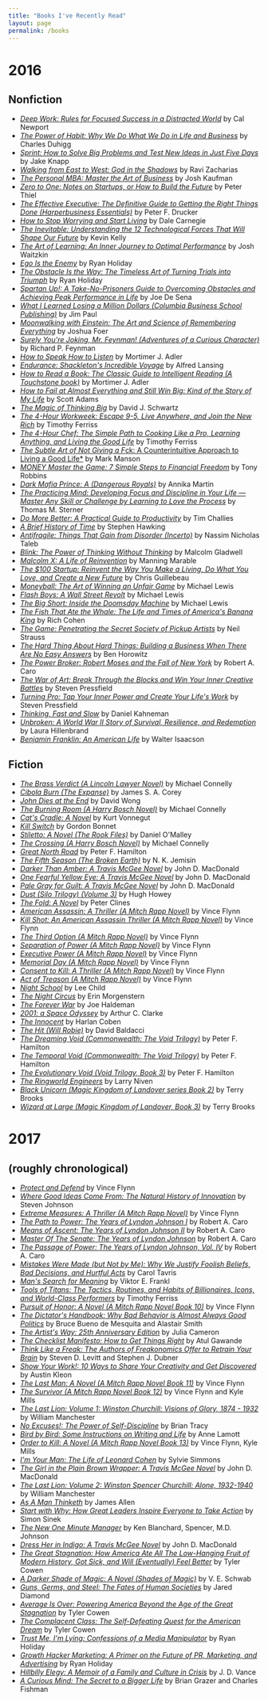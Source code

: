 ```yaml
---
title: "Books I've Recently Read"
layout: page
permalink: /books
---
```


# 2016

## Nonfiction

- [*Deep Work: Rules for Focused Success in a Distracted World*](https://www.amazon.com/dp/1455586692/?tag=potatowire-20) by Cal Newport
- [*The Power of Habit: Why We Do What We Do in Life and Business*](https://www.amazon.com/dp/081298160X/?tag=potatowire-20) by Charles Duhigg
- [*Sprint: How to Solve Big Problems and Test New Ideas in Just Five Days*](https://www.amazon.com/dp/150112174X/?tag=potatowire-20) by Jake Knapp
- [*Walking from East to West: God in the Shadows*](https://www.amazon.com/dp/0310324963/?tag=potatowire-20) by Ravi Zacharias
- [*The Personal MBA: Master the Art of Business*](https://www.amazon.com/dp/1591845572/?tag=potatowire-20) by Josh Kaufman
- [*Zero to One: Notes on Startups, or How to Build the Future*](https://www.amazon.com/dp/0804139296/?tag=potatowire-20) by Peter Thiel
- [*The Effective Executive: The Definitive Guide to Getting the Right Things Done (Harperbusiness Essentials)*](https://www.amazon.com/dp/0060833459/?tag=potatowire-20) by Peter F. Drucker
- [*How to Stop Worrying and Start Living*](https://www.amazon.com/dp/0671733354/?tag=potatowire-20) by Dale Carnegie
- [*The Inevitable: Understanding the 12 Technological Forces That Will Shape Our Future*](https://www.amazon.com/dp/0525428089/?tag=potatowire-20) by Kevin Kelly
- [*The Art of Learning: An Inner Journey to Optimal Performance*](https://www.amazon.com/dp/0743277465/?tag=potatowire-20) by Josh Waitzkin
- [*Ego Is the Enemy*](https://www.amazon.com/dp/1591847818/?tag=potatowire-20) by Ryan Holiday
- [*The Obstacle Is the Way: The Timeless Art of Turning Trials into Triumph*](https://www.amazon.com/dp/1591846358/?tag=potatowire-20) by Ryan Holiday
- [*Spartan Up!: A Take-No-Prisoners Guide to Overcoming Obstacles and Achieving Peak Performance in Life*](https://www.amazon.com/dp/0544286170/?tag=potatowire-20) by Joe De Sena
- [*What I Learned Losing a Million Dollars (Columbia Business School Publishing)*](https://www.amazon.com/dp/0231164688/?tag=potatowire-20) by Jim Paul
- [*Moonwalking with Einstein: The Art and Science of Remembering Everything*](https://www.amazon.com/dp/0143120530/?tag=potatowire-20) by Joshua Foer
- [*Surely You're Joking, Mr. Feynman! (Adventures of a Curious Character)*](https://www.amazon.com/dp/0393316041/?tag=potatowire-20) by Richard P. Feynman
- [*How to Speak How to Listen*](https://www.amazon.com/dp/0684846470/?tag=potatowire-20) by Mortimer J. Adler
- [*Endurance: Shackleton's Incredible Voyage*](https://www.amazon.com/dp/0465062881/?tag=potatowire-20) by Alfred Lansing
- [*How to Read a Book: The Classic Guide to Intelligent Reading (A Touchstone book)*](https://www.amazon.com/dp/0671212095/?tag=potatowire-20) by Mortimer J. Adler
- [*How to Fail at Almost Everything and Still Win Big: Kind of the Story of My Life*](https://www.amazon.com/dp/1591847745/?tag=potatowire-20) by Scott Adams
- [*The Magic of Thinking Big*](https://www.amazon.com/dp/0671646788/?tag=potatowire-20) by David J. Schwartz
- [*The 4-Hour Workweek: Escape 9-5, Live Anywhere, and Join the New Rich*](https://www.amazon.com/dp/0307465357/?tag=potatowire-20) by Timothy Ferriss
- [*The 4-Hour Chef: The Simple Path to Cooking Like a Pro, Learning Anything, and Living the Good Life*](https://www.amazon.com/dp/0547884591/?tag=potatowire-20) by Timothy Ferriss
- [*The Subtle Art of Not Giving a F*ck: A Counterintuitive Approach to Living a Good Life*](https://www.amazon.com/dp/0062457713/?tag=potatowire-20) by Mark Manson
- [*MONEY Master the Game: 7 Simple Steps to Financial Freedom*](https://www.amazon.com/dp/1476757801/?tag=potatowire-20) by Tony Robbins
- [*Dark Mafia Prince: A (Dangerous Royals)*](https://www.amazon.com/dp/1533414122/?tag=potatowire-20) by Annika Martin
- [*The Practicing Mind: Developing Focus and Discipline in Your Life — Master Any Skill or Challenge by Learning to Love the Process*](https://www.amazon.com/dp/1608680908/?tag=potatowire-20) by Thomas M. Sterner
- [*Do More Better: A Practical Guide to Productivity*](https://www.amazon.com/dp/1941114172/?tag=potatowire-20) by Tim Challies
- [*A Brief History of Time*](https://www.amazon.com/dp/0553380168/?tag=potatowire-20) by Stephen Hawking
- [*Antifragile: Things That Gain from Disorder (Incerto)*](https://www.amazon.com/dp/0812979680/?tag=potatowire-20) by Nassim Nicholas Taleb
- [*Blink: The Power of Thinking Without Thinking*](https://www.amazon.com/dp/0316010669/?tag=potatowire-20) by Malcolm Gladwell
- [*Malcolm X: A Life of Reinvention*](https://www.amazon.com/dp/0143120328/?tag=potatowire-20) by Manning Marable
- [*The $100 Startup: Reinvent the Way You Make a Living, Do What You Love, and Create a New Future*](https://www.amazon.com/dp/0307951529/?tag=potatowire-20) by Chris Guillebeau
- [*Moneyball: The Art of Winning an Unfair Game*](https://www.amazon.com/dp/0393324818/?tag=potatowire-20) by Michael Lewis
- [*Flash Boys: A Wall Street Revolt*](https://www.amazon.com/dp/0393351599/?tag=potatowire-20) by Michael Lewis
- [*The Big Short: Inside the Doomsday Machine*](https://www.amazon.com/dp/0393338827/?tag=potatowire-20) by Michael Lewis
- [*The Fish That Ate the Whale: The Life and Times of America's Banana King*](https://www.amazon.com/dp/1250033314/?tag=potatowire-20) by Rich Cohen
- [*The Game: Penetrating the Secret Society of Pickup Artists*](https://www.amazon.com/dp/0060554738/?tag=potatowire-20) by Neil Strauss
- [*The Hard Thing About Hard Things: Building a Business When There Are No Easy Answers*](https://www.amazon.com/dp/0062273205/?tag=potatowire-20) by Ben Horowitz
- [*The Power Broker: Robert Moses and the Fall of New York*](https://www.amazon.com/dp/0394720245/?tag=potatowire-20) by Robert A. Caro
- [*The War of Art: Break Through the Blocks and Win Your Inner Creative Battles*](https://www.amazon.com/dp/1936891026/?tag=potatowire-20) by Steven Pressfield
- [*Turning Pro: Tap Your Inner Power and Create Your Life's Work*](https://www.amazon.com/dp/1936891034/?tag=potatowire-20) by Steven Pressfield
- [*Thinking, Fast and Slow*](https://www.amazon.com/dp/0374533555/?tag=potatowire-20) by Daniel Kahneman
- [*Unbroken: A World War II Story of Survival, Resilience, and Redemption*](https://www.amazon.com/dp/0812974492/?tag=potatowire-20) by Laura Hillenbrand
- [*Benjamin Franklin: An American Life*](https://www.amazon.com/dp/74325808X/?tag=potatowire-20) by Walter Isaacson

## Fiction

- [*The Brass Verdict (A Lincoln Lawyer Novel)*](https://www.amazon.com/dp/1455567396/?tag=potatowire-20) by Michael Connelly
- [*Cibola Burn (The Expanse)*](https://www.amazon.com/dp/0316334685/?tag=potatowire-20) by James S. A. Corey
- [*John Dies at the End*](https://www.amazon.com/dp/1250035953/?tag=potatowire-20) by David Wong
- [*The Burning Room (A Harry Bosch Novel)*](https://www.amazon.com/dp/1455524182/?tag=potatowire-20) by Michael Connelly
- [*Cat's Cradle: A Novel*](https://www.amazon.com/dp/038533348X/?tag=potatowire-20) by Kurt Vonnegut
- [*Kill Switch*](https://www.amazon.com/dp/1633730573/?tag=potatowire-20) by Gordon Bonnet
- [*Stiletto: A Novel (The Rook Files)*](https://www.amazon.com/dp/0316228044/?tag=potatowire-20) by Daniel O'Malley
- [*The Crossing (A Harry Bosch Novel)*](https://www.amazon.com/dp/1455524158/?tag=potatowire-20) by Michael Connelly
- [*Great North Road*](https://www.amazon.com/dp/0345526678/?tag=potatowire-20) by Peter F. Hamilton
- [*The Fifth Season (The Broken Earth)*](https://www.amazon.com/dp/0316229296/?tag=potatowire-20) by N. K. Jemisin
- [*Darker Than Amber: A Travis McGee Novel*](https://www.amazon.com/dp/081298398X/?tag=potatowire-20) by John D. MacDonald
- [*One Fearful Yellow Eye: A Travis McGee Novel*](https://www.amazon.com/dp/0812983998/?tag=potatowire-20) by John D. MacDonald
- [*Pale Gray for Guilt: A Travis McGee Novel*](https://www.amazon.com/dp/0812984005/?tag=potatowire-20) by John D. MacDonald
- [*Dust (Silo Trilogy) (Volume 3)*](https://www.amazon.com/dp/0544838262/?tag=potatowire-20) by Hugh Howey
- [*The Fold: A Novel*](https://www.amazon.com/dp/0553447475/?tag=potatowire-20) by Peter Clines
- [*American Assassin: A Thriller (A Mitch Rapp Novel)*](https://www.amazon.com/dp/1416595198/?tag=potatowire-20) by Vince Flynn
- [*Kill Shot: An American Assassin Thriller (A Mitch Rapp Novel)*](https://www.amazon.com/dp/1416595228/?tag=potatowire-20) by Vince Flynn
- [*The Third Option (A Mitch Rapp Novel)*](https://www.amazon.com/dp/1439195129/?tag=potatowire-20) by Vince Flynn
- [*Separation of Power (A Mitch Rapp Novel)*](https://www.amazon.com/dp/1439135738/?tag=potatowire-20) by Vince Flynn
- [*Executive Power (A Mitch Rapp Novel)*](https://www.amazon.com/dp/143918965X/?tag=potatowire-20) by Vince Flynn
- [*Memorial Day (A Mitch Rapp Novel)*](https://www.amazon.com/dp/0743453980/?tag=potatowire-20) by Vince Flynn
- [*Consent to Kill: A Thriller (A Mitch Rapp Novel)*](https://www.amazon.com/dp/1416505016/?tag=potatowire-20) by Vince Flynn
- [*Act of Treason (A Mitch Rapp Novel)*](https://www.amazon.com/dp/1416542264/?tag=potatowire-20) by Vince Flynn
- [*Night School*](https://www.amazon.com/dp/0804178801/?tag=potatowire-20) by Lee Child
- [*The Night Circus*](https://www.amazon.com/dp/0307744434/?tag=potatowire-20) by Erin Morgenstern
- [*The Forever War*](https://www.amazon.com/dp/0312536631/?tag=potatowire-20) by Joe Haldeman
- [*2001: a Space Odyssey*](https://www.amazon.com/dp/0451457994/?tag=potatowire-20) by Arthur C. Clarke
- [*The Innocent*](https://www.amazon.com/dp/045121577X/?tag=potatowire-20) by Harlan Coben
- [*The Hit (Will Robie)*](https://www.amazon.com/dp/1455521302/?tag=potatowire-20) by David Baldacci
- [*The Dreaming Void (Commonwealth: The Void Trilogy)*](https://www.amazon.com/dp/034549654X/?tag=potatowire-20) by Peter F. Hamilton
- [*The Temporal Void (Commonwealth: The Void Trilogy)*](https://www.amazon.com/dp/0345496566/?tag=potatowire-20) by Peter F. Hamilton
- [*The Evolutionary Void (Void Trilogy, Book 3)*](https://www.amazon.com/dp/0345496582/?tag=potatowire-20) by Peter F. Hamilton
- [*The Ringworld Engineers*](https://www.amazon.com/dp/0345334302/?tag=potatowire-20) by Larry Niven
- [*Black Unicorn (Magic Kingdom of Landover series Book 2)*](https://www.amazon.com/dp/B002FSTJOI/?tag=potatowire-20) by Terry Brooks
- [*Wizard at Large (Magic Kingdom of Landover, Book 3)*](https://www.amazon.com/dp/0345362276/?tag=potatowire-20) by Terry Brooks

# 2017

## (roughly chronological)

- [*Protect and Defend*](https://www.amazon.com/dp/1416505032/?tag=potatowire-20) by Vince Flynn
- [*Where Good Ideas Come From: The Natural History of Innovation*](https://www.amazon.com/dp/1594485380/?tag=potatowire-20) by Steven Johnson
- [*Extreme Measures: A Thriller (A Mitch Rapp Novel)*](https://www.amazon.com/dp/1416505040/?tag=potatowire-20) by Vince Flynn
- [*The Path to Power: The Years of Lyndon Johnson I*](https://www.amazon.com/dp/B002GKGB0U/?tag=potatowire-20) by Robert A. Caro
- [*Means of Ascent: The Years of Lyndon Johnson II*](https://www.amazon.com/dp/B005LALFT4/?tag=potatowire-20) by Robert A. Caro
- [*Master Of The Senate: The Years of Lyndon Johnson*](https://www.amazon.com/dp/0394720954/?tag=potatowire-20) by Robert A. Caro
- [*The Passage of Power: The Years of Lyndon Johnson, Vol. IV*](https://www.amazon.com/dp/0375713255/?tag=potatowire-20) by Robert A. Caro
- [*Mistakes Were Made (but Not by Me): Why We Justify Foolish Beliefs, Bad Decisions, and Hurtful Acts*](https://www.amazon.com/dp/0544574788/?tag=potatowire-20) by Carol Tavris
- [*Man's Search for Meaning*](https://www.amazon.com/dp/080701429X/?tag=potatowire-20) by Viktor E. Frankl
- [*Tools of Titans: The Tactics, Routines, and Habits of Billionaires, Icons, and World-Class Performers*](https://www.amazon.com/dp/B01HSMRWNU/?tag=potatowire-20) by Timothy Ferriss
- [*Pursuit of Honor: A Novel (A Mitch Rapp Novel Book 10)*](https://www.amazon.com/dp/B002PMVQBI/?tag=potatowire-20) by Vince Flynn
- [*The Dictator's Handbook: Why Bad Behavior is Almost Always Good Politics*](https://www.amazon.com/dp/B005GPSLHI/?tag=potatowire-20) by Bruce Bueno de Mesquita and Alastair Smith
- [*The Artist's Way: 25th Anniversary Edition*](https://www.amazon.com/dp/B006H19H3M/?tag=potatowire-20) by Julia Cameron
- [*The Checklist Manifesto: How to Get Things Right*](https://www.amazon.com/dp/B0030V0PEW/?tag=potatowire-20) by Atul Gawande
- [*Think Like a Freak: The Authors of Freakonomics Offer to Retrain Your Brain*](https://www.amazon.com/dp/B00BATINVS/?tag=potatowire-20) by Steven D. Levitt and Stephen J. Dubner
- [*Show Your Work!: 10 Ways to Share Your Creativity and Get Discovered*](https://www.amazon.com/dp/B00GU2RGGI/?tag=potatowire-20) by Austin Kleon
- [*The Last Man: A Novel (A Mitch Rapp Novel Book 11)*](https://www.amazon.com/dp/B007HACDLK/?tag=potatowire-20) by Vince Flynn
- [*The Survivor (A Mitch Rapp Novel Book 12)*](https://www.amazon.com/dp/B00UDCI7RI/?tag=potatowire-20) by Vince Flynn and Kyle Mills
- [*The Last Lion: Volume 1: Winston Churchill: Visions of Glory, 1874 - 1932*](https://www.amazon.com/dp/B0092XHPWC/?tag=potatowire-20) by William Manchester
- [*No Excuses!: The Power of Self-Discipline*](https://www.amazon.com/dp/B003P9XCOO/?tag=potatowire-20) by Brian Tracy
- [*Bird by Bird: Some Instructions on Writing and Life*](https://www.amazon.com/dp/B000SEGI8Q/?tag=potatowire-20) by Anne Lamott
- [*Order to Kill: A Novel (A Mitch Rapp Novel Book 13)*](https://www.amazon.com/dp/B01CO34K8I/?tag=potatowire-20) by Vince Flynn, Kyle Mills
- [*I'm Your Man: The Life of Leonard Cohen*](https://www.amazon.com/dp/B008LV913M/?tag=potatowire-20) by Sylvie Simmons
- [*The Girl in the Plain Brown Wrapper: A Travis McGee Novel*](https://www.amazon.com/dp/B009FKXUNK/?tag=potatowire-20) by John D. MacDonald
- [*The Last Lion: Volume 2: Winston Spencer Churchill: Alone, 1932-1940*](https://www.amazon.com/dp/B0092XHV4Y/?tag=potatowire-20) by William Manchester
- [*As A Man Thinketh*](https://www.amazon.com/dp/B01N1ZF3Y1/?tag=potatowire-20) by James Allen
- [*Start with Why: How Great Leaders Inspire Everyone to Take Action*](https://www.amazon.com/dp/B002Q6XUE4/?tag=potatowire-20) by Simon Sinek
- [*The New One Minute Manager*](https://www.amazon.com/dp/B00MMG19OG/?tag=potatowire-20) by Ken Blanchard, Spencer, M.D. Johnson
- [*Dress Her in Indigo: A Travis McGee Novel*](https://www.amazon.com/dp/B008WOO7FK/?tag=potatowire-20) by John D. MacDonald
- [*The Great Stagnation: How America Ate All The Low-Hanging Fruit of Modern History, Got Sick,  and Will  (Eventually) Feel Better*](https://www.amazon.com/dp/B004H0M8QS/?tag=potatowire-20) by Tyler Cowen
- [*A Darker Shade of Magic: A Novel (Shades of Magic)*](https://www.amazon.com/dp/B00ME0TBFE/?tag=potatowire-20) by V. E. Schwab
- [*Guns, Germs, and Steel: The Fates of Human Societies*](https://www.amazon.com/dp/B000VDUWMC/?tag=potatowire-20) by Jared Diamond
- [*Average Is Over: Powering America Beyond the Age of the Great Stagnation*](https://www.amazon.com/dp/B00C1N5WOI/?tag=potatowire-20) by Tyler Cowen
- [*The Complacent Class: The Self-Defeating Quest for the American Dream*](https://www.amazon.com/dp/B01JGMCCCQ/?tag=potatowire-20) by Tyler Cowen
- [*Trust Me, I'm Lying: Confessions of a Media Manipulator*](https://www.amazon.com/dp/B0074VTHH0/?tag=potatowire-20) by Ryan Holiday
- [*Growth Hacker Marketing: A Primer on the Future of PR, Marketing, and Advertising*](https://www.amazon.com/dp/B00INIXL3O/?tag=potatowire-20) by Ryan Holiday
- [*Hillbilly Elegy: A Memoir of a Family and Culture in Crisis*](https://www.amazon.com/dp/B0166ISAS8/?tag=potatowire-20) by J. D. Vance
- [*A Curious Mind: The Secret to a Bigger Life*](https://www.amazon.com/dp/B00LJXK23C/?tag=potatowire-20) by Brian Grazer and Charles Fishman
